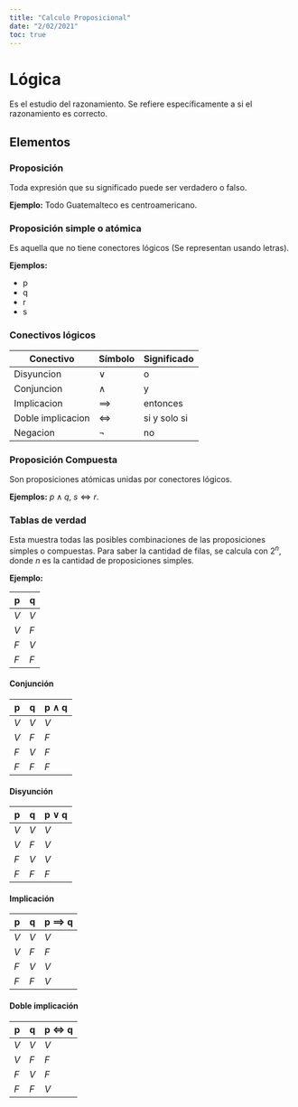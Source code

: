 ```yaml
---
title: "Calculo Proposicional"
date: "2/02/2021"
toc: true
---
```


Lógica
======

Es el estudio del razonamiento. Se refiere específicamente a si el razonamiento
es correcto.

Elementos
---------

### Proposición

Toda expresión que su significado puede ser verdadero o falso.

**Ejemplo:** Todo Guatemalteco es centroamericano.

### Proposición simple o atómica

Es aquella que no tiene conectores lógicos (Se representan usando letras).

**Ejemplos:**

* p
* q
* r
* s

### Conectivos lógicos

| Conectivo         | Símbolo           | Significado  |
|-------------------|-------------------|--------------|
| Disyuncion        | $\lor$            | o            |
| Conjuncion        | $\land$           | y            |
| Implicacion       | $\implies$        | entonces     |
| Doble implicacion | $\Leftrightarrow$ | si y solo si |
| Negacion          | $\lnot$           | no           |

### Proposición Compuesta

Son proposiciones atómicas unidas por conectores lógicos.

**Ejemplos:** $p \land q$, $s \Leftrightarrow r$.

### Tablas de verdad

Esta muestra todas las posibles combinaciones de las proposiciones simples
o compuestas. Para saber la cantidad de filas, se calcula con $2^n$, donde $n$
es la cantidad de proposiciones simples.

**Ejemplo:**

| p   | q   |
|-----|-----|
| $V$ | $V$ |
| $V$ | $F$ |
| $F$ | $V$ |
| $F$ | $F$ |

#### Conjunción

| p   | q   | p $\land$ q |
|-----|-----|-------------|
| $V$ | $V$ | $V$         |
| $V$ | $F$ | $F$         |
| $F$ | $V$ | $F$         |
| $F$ | $F$ | $F$         |

#### Disyunción

| p   | q   | p $\lor$ q |
|-----|-----|------------|
| $V$ | $V$ | $V$        |
| $V$ | $F$ | $V$        |
| $F$ | $V$ | $V$        |
| $F$ | $F$ | $F$        |

#### Implicación

| p   | q   | p $\implies$ q |
|-----|-----|----------------|
| $V$ | $V$ | $V$            |
| $V$ | $F$ | $F$            |
| $F$ | $V$ | $V$            |
| $F$ | $F$ | $V$            |

#### Doble implicación

| p   | q   | p $\Leftrightarrow$ q |
|-----|-----|-----------------------|
| $V$ | $V$ | $V$                   |
| $V$ | $F$ | $F$                   |
| $F$ | $V$ | $F$                   |
| $F$ | $F$ | $V$                   |
